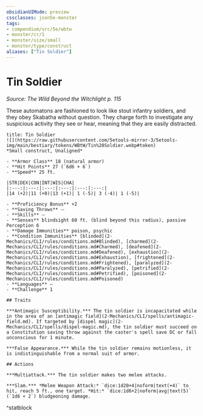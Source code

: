 ```yaml
---
obsidianUIMode: preview
cssclasses: json5e-monster
tags:
- compendium/src/5e/wbtw
- monster/cr/1
- monster/size/small
- monster/type/construct
aliases: ["Tin Soldier"]
---
```

# Tin Soldier
*Source: The Wild Beyond the Witchlight p. 115*  

These automatons are fashioned to look like stout infantry soldiers, and they obey Skabatha without question. They charge forth to investigate any suspicious activity they see or hear, meaning that they are easily distracted.

```ad-statblock
title: Tin Soldier
![](https://raw.githubusercontent.com/5etools-mirror-3/5etools-img/main/bestiary/tokens/WBtW/Tin%20Soldier.webp#token)
*Small construct, Unaligned*

- **Armor Class** 18 (natural armor)
- **Hit Points** 27 (`6d6 + 6`)
- **Speed** 25 ft.

|STR|DEX|CON|INT|WIS|CHA|
|:---:|:---:|:---:|:---:|:---:|:---:|
|14 (+2)|11 (+0)|13 (+1)| 1 (-5)| 3 (-4)| 1 (-5)|

- **Proficiency Bonus** +2
- **Saving Throws** ⏤
- **Skills** ⏤
- **Senses** blindsight 60 ft. (blind beyond this radius), passive Perception 6
- **Damage Immunities** poison, psychic
- **Condition Immunities** [blinded](2-Mechanics/CLI/rules/conditions.md#Blinded), [charmed](2-Mechanics/CLI/rules/conditions.md#Charmed), [deafened](2-Mechanics/CLI/rules/conditions.md#Deafened), [exhaustion](2-Mechanics/CLI/rules/conditions.md#Exhaustion), [frightened](2-Mechanics/CLI/rules/conditions.md#Frightened), [paralyzed](2-Mechanics/CLI/rules/conditions.md#Paralyzed), [petrified](2-Mechanics/CLI/rules/conditions.md#Petrified), [poisoned](2-Mechanics/CLI/rules/conditions.md#Poisoned)
- **Languages** —
- **Challenge** 1

## Traits

***Antimagic Susceptibility.*** The tin soldier is incapacitated while in the area of an [antimagic field](2-Mechanics/CLI/spells/antimagic-field.md). If targeted by [dispel magic](2-Mechanics/CLI/spells/dispel-magic.md), the tin soldier must succeed on a Constitution saving throw against the caster's spell save DC or fall unconscious for 1 minute.

***False Appearance.*** While the tin soldier remains motionless, it is indistinguishable from a normal suit of armor.

## Actions

***Multiattack.*** The tin soldier makes two melee attacks.

***Slam.*** *Melee Weapon Attack:* `dice:1d20+4|noform|text(+4)` to hit, reach 5 ft., one target. *Hit:* `dice:1d6+2|noform|avg|text(5)` (`1d6 + 2`) bludgeoning damage.
```
^statblock